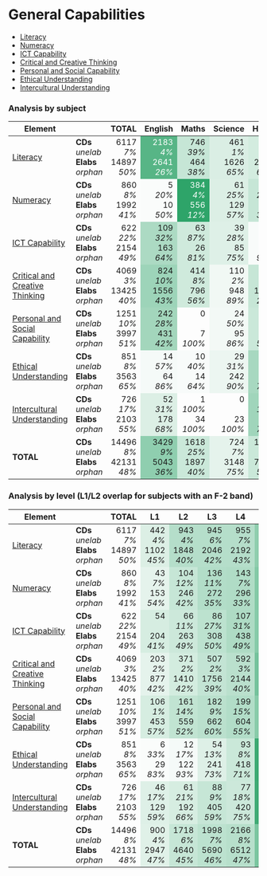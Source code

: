# General Capabilities


* <a href="literacy">Literacy</a>
* <a href="numeracy">Numeracy</a>
* <a href="ict-capability">ICT Capability</a>
* <a href="critical-and-creative-thinking">Critical and Creative Thinking</a>
* <a href="personal-and-social-capability">Personal and Social Capability</a>
* <a href="ethical-understanding">Ethical Understanding</a>
* <a href="intercultural-understanding">Intercultural Understanding</a>


### Analysis by subject


<table>
<colgroup>
<col style="width: 20%">
</colgroup>
<thead>
<th style="text-align: center">Element</th><th style="text-align: center"></th><th style="text-align: center">TOTAL</th><th style="text-align: center">English</th><th style="text-align: center">Maths</th><th style="text-align: center">Science</th><th style="text-align: center">HASS</th><th style="text-align: center">Hist</th><th style="text-align: center">Geo</th><th style="text-align: center">C&amp;C</th><th style="text-align: center">E&amp;B</th><th style="text-align: center">Dance</th><th style="text-align: center">Drama</th><th style="text-align: center">Media</th><th style="text-align: center">Music</th><th style="text-align: center">Visual</th><th style="text-align: center">DT</th><th style="text-align: center">D&amp;T</th><th style="text-align: center">HPE</th>
</thead>
<tbody>
<tr><td><a href="#literacy">Literacy</a></td><td><strong>CDs</strong><br><em>unelab</em><br><strong>Elabs</strong><br><em>orphan</em></td><td style="background-color: rgba(21, 153, 87, 0.00); text-align: right">6117<br><em>7%</em><br>14897<br><em>50%</em></td><td style="background-color: rgba(21, 153, 87, 0.71); text-align: right; color: #fff">2183<br><em>4%</em><br>2641<br><em>26%</em></td><td style="background-color: rgba(21, 153, 87, 0.24); text-align: right">746<br><em>39%</em><br>464<br><em>38%</em></td><td style="background-color: rgba(21, 153, 87, 0.15); text-align: right">461<br><em>1%</em><br>1626<br><em>65%</em></td><td style="background-color: rgba(21, 153, 87, 0.18); text-align: right">558<br><br>2562<br><em>69%</em></td><td style="background-color: rgba(21, 153, 87, 0.11); text-align: right">342<br><br>1071<br><em>75%</em></td><td style="background-color: rgba(21, 153, 87, 0.09); text-align: right">279<br><br>1101<br><em>64%</em></td><td style="background-color: rgba(21, 153, 87, 0.06); text-align: right">198<br><br>599<br><em>61%</em></td><td style="background-color: rgba(21, 153, 87, 0.06); text-align: right">170<br><br>760<br><em>65%</em></td><td style="background-color: rgba(21, 153, 87, 0.01); text-align: right">29<br><br>169<br><em>53%</em></td><td style="background-color: rgba(21, 153, 87, 0.04); text-align: right">134<br><em>19%</em><br>278<br><em>29%</em></td><td style="background-color: rgba(21, 153, 87, 0.05); text-align: right">161<br><em>7%</em><br>438<br><em>18%</em></td><td style="background-color: rgba(21, 153, 87, 0.01); text-align: right">31<br><br>175<br><em>58%</em></td><td style="background-color: rgba(21, 153, 87, 0.01); text-align: right">43<br><br>268<br><em>68%</em></td><td style="background-color: rgba(21, 153, 87, 0.08); text-align: right">254<br><br>995<br><em>22%</em></td><td style="background-color: rgba(21, 153, 87, 0.07); text-align: right">222<br><br>1160<br><em>40%</em></td><td style="background-color: rgba(21, 153, 87, 0.10); text-align: right">306<br><em>11%</em><br>590<br><em>44%</em></td></tr>
<tr><td><a href="#numeracy">Numeracy</a></td><td><strong>CDs</strong><br><em>unelab</em><br><strong>Elabs</strong><br><em>orphan</em></td><td style="background-color: rgba(21, 153, 87, 0.00); text-align: right">860<br><em>8%</em><br>1992<br><em>41%</em></td><td style="background-color: rgba(21, 153, 87, 0.01); text-align: right">5<br><em>20%</em><br>10<br><em>50%</em></td><td style="background-color: rgba(21, 153, 87, 0.89); text-align: right; color: #fff">384<br><em>4%</em><br>556<br><em>12%</em></td><td style="background-color: rgba(21, 153, 87, 0.14); text-align: right">61<br><em>25%</em><br>129<br><em>57%</em></td><td style="background-color: rgba(21, 153, 87, 0.24); text-align: right">103<br><em>20%</em><br>146<br><em>35%</em></td><td style="background-color: rgba(21, 153, 87, 0.06); text-align: right">24<br><em>17%</em><br>94<br><em>74%</em></td><td style="background-color: rgba(21, 153, 87, 0.32); text-align: right">138<br><em>1%</em><br>340<br><em>34%</em></td><td style="background-color: rgba(21, 153, 87, 0.00); text-align: right">0<br><br>4<br><em>100%</em></td><td style="background-color: rgba(21, 153, 87, 0.05); text-align: right">23<br><br>59<br><em>54%</em></td><td style="background-color: rgba(21, 153, 87, 0.04); text-align: right">17<br><br>67<br><em>61%</em></td><td style="background-color: rgba(21, 153, 87, 0.00); text-align: right">0<br><br>20<br><em>100%</em></td><td style="background-color: rgba(21, 153, 87, 0.01); text-align: right">3<br><br>19<br><em>89%</em></td><td style="background-color: rgba(21, 153, 87, 0.03); text-align: right">11<br><em>18%</em><br>29<br><em>66%</em></td><td style="background-color: rgba(21, 153, 87, 0.00); text-align: right">0<br><br>7<br><em>100%</em></td><td style="background-color: rgba(21, 153, 87, 0.11); text-align: right">46<br><em>2%</em><br>185<br><em>29%</em></td><td style="background-color: rgba(21, 153, 87, 0.07); text-align: right">29<br><br>189<br><em>66%</em></td><td style="background-color: rgba(21, 153, 87, 0.04); text-align: right">16<br><em>25%</em><br>138<br><em>85%</em></td></tr>
<tr><td><a href="#ict-capability">ICT Capability</a></td><td><strong>CDs</strong><br><em>unelab</em><br><strong>Elabs</strong><br><em>orphan</em></td><td style="background-color: rgba(21, 153, 87, 0.00); text-align: right">622<br><em>22%</em><br>2154<br><em>49%</em></td><td style="background-color: rgba(21, 153, 87, 0.35); text-align: right">109<br><em>32%</em><br>163<br><em>64%</em></td><td style="background-color: rgba(21, 153, 87, 0.20); text-align: right">63<br><em>87%</em><br>26<br><em>81%</em></td><td style="background-color: rgba(21, 153, 87, 0.13); text-align: right">39<br><em>28%</em><br>85<br><em>75%</em></td><td style="background-color: rgba(21, 153, 87, 0.02); text-align: right">7<br><br>202<br><em>97%</em></td><td style="background-color: rgba(21, 153, 87, 0.08); text-align: right">24<br><em>12%</em><br>51<br><em>55%</em></td><td style="background-color: rgba(21, 153, 87, 0.20); text-align: right">61<br><em>34%</em><br>83<br><em>37%</em></td><td style="background-color: rgba(21, 153, 87, 0.01); text-align: right">3<br><br>30<br><em>90%</em></td><td style="background-color: rgba(21, 153, 87, 0.03); text-align: right">8<br><em>100%</em><br>8<br><em>100%</em></td><td style="background-color: rgba(21, 153, 87, 0.00); text-align: right">0<br><br>18<br><em>100%</em></td><td style="background-color: rgba(21, 153, 87, 0.00); text-align: right">0<br><br>25<br><em>100%</em></td><td style="background-color: rgba(21, 153, 87, 0.12); text-align: right">38<br><br>127<br><em>51%</em></td><td style="background-color: rgba(21, 153, 87, 0.01); text-align: right">2<br><br>54<br><em>89%</em></td><td style="background-color: rgba(21, 153, 87, 0.02); text-align: right">6<br><em>17%</em><br>49<br><em>88%</em></td><td style="background-color: rgba(21, 153, 87, 0.73); text-align: right; color: #fff">228<br><br>970<br><em>16%</em></td><td style="background-color: rgba(21, 153, 87, 0.10); text-align: right">31<br><em>6%</em><br>201<br><em>80%</em></td><td style="background-color: rgba(21, 153, 87, 0.01); text-align: right">3<br><em>100%</em><br>62<br><em>100%</em></td></tr>
<tr><td><a href="#critical-and-creative-thinking">Critical and Creative Thinking</a></td><td><strong>CDs</strong><br><em>unelab</em><br><strong>Elabs</strong><br><em>orphan</em></td><td style="background-color: rgba(21, 153, 87, 0.00); text-align: right">4069<br><em>3%</em><br>13425<br><em>40%</em></td><td style="background-color: rgba(21, 153, 87, 0.41); text-align: right">824<br><em>10%</em><br>1556<br><em>43%</em></td><td style="background-color: rgba(21, 153, 87, 0.20); text-align: right">414<br><em>8%</em><br>796<br><em>56%</em></td><td style="background-color: rgba(21, 153, 87, 0.05); text-align: right">110<br><em>2%</em><br>948<br><em>89%</em></td><td style="background-color: rgba(21, 153, 87, 0.24); text-align: right">494<br><br>1820<br><em>26%</em></td><td style="background-color: rgba(21, 153, 87, 0.21); text-align: right">431<br><em>0%</em><br>981<br><em>40%</em></td><td style="background-color: rgba(21, 153, 87, 0.12); text-align: right">240<br><br>921<br><em>45%</em></td><td style="background-color: rgba(21, 153, 87, 0.07); text-align: right">142<br><br>447<br><em>43%</em></td><td style="background-color: rgba(21, 153, 87, 0.08); text-align: right">171<br><br>537<br><em>35%</em></td><td style="background-color: rgba(21, 153, 87, 0.03); text-align: right">65<br><br>355<br><em>45%</em></td><td style="background-color: rgba(21, 153, 87, 0.03); text-align: right">68<br><br>420<br><em>50%</em></td><td style="background-color: rgba(21, 153, 87, 0.05); text-align: right">106<br><br>492<br><em>35%</em></td><td style="background-color: rgba(21, 153, 87, 0.05); text-align: right">96<br><br>528<br><em>32%</em></td><td style="background-color: rgba(21, 153, 87, 0.07); text-align: right">133<br><br>549<br><em>20%</em></td><td style="background-color: rgba(21, 153, 87, 0.11); text-align: right">223<br><br>933<br><em>24%</em></td><td style="background-color: rgba(21, 153, 87, 0.12); text-align: right">238<br><br>1136<br><em>27%</em></td><td style="background-color: rgba(21, 153, 87, 0.15); text-align: right">314<br><br>1006<br><em>44%</em></td></tr>
<tr><td><a href="#personal-and-social-capability">Personal and Social Capability</a></td><td><strong>CDs</strong><br><em>unelab</em><br><strong>Elabs</strong><br><em>orphan</em></td><td style="background-color: rgba(21, 153, 87, 0.00); text-align: right">1251<br><em>10%</em><br>3997<br><em>51%</em></td><td style="background-color: rgba(21, 153, 87, 0.39); text-align: right">242<br><em>28%</em><br>431<br><em>42%</em></td><td style="background-color: rgba(21, 153, 87, 0.00); text-align: right">0<br><br>7<br><em>100%</em></td><td style="background-color: rgba(21, 153, 87, 0.04); text-align: right">24<br><em>50%</em><br>95<br><em>86%</em></td><td style="background-color: rgba(21, 153, 87, 0.22); text-align: right">135<br><em>7%</em><br>460<br><em>57%</em></td><td style="background-color: rgba(21, 153, 87, 0.09); text-align: right">58<br><em>5%</em><br>144<br><em>56%</em></td><td style="background-color: rgba(21, 153, 87, 0.04); text-align: right">28<br><em>25%</em><br>102<br><em>87%</em></td><td style="background-color: rgba(21, 153, 87, 0.13); text-align: right">84<br><em>10%</em><br>214<br><em>32%</em></td><td style="background-color: rgba(21, 153, 87, 0.02); text-align: right">13<br><em>8%</em><br>84<br><em>89%</em></td><td style="background-color: rgba(21, 153, 87, 0.08); text-align: right">49<br><br>308<br><em>54%</em></td><td style="background-color: rgba(21, 153, 87, 0.07); text-align: right">46<br><br>233<br><em>61%</em></td><td style="background-color: rgba(21, 153, 87, 0.06); text-align: right">39<br><em>3%</em><br>133<br><em>53%</em></td><td style="background-color: rgba(21, 153, 87, 0.08); text-align: right">53<br><br>277<br><em>60%</em></td><td style="background-color: rgba(21, 153, 87, 0.06); text-align: right">38<br><br>193<br><em>68%</em></td><td style="background-color: rgba(21, 153, 87, 0.04); text-align: right">26<br><br>67<br><em>42%</em></td><td style="background-color: rgba(21, 153, 87, 0.08); text-align: right">50<br><br>199<br><em>59%</em></td><td style="background-color: rgba(21, 153, 87, 0.59); text-align: right; color: #fff">366<br><em>4%</em><br>1050<br><em>37%</em></td></tr>
<tr><td><a href="#ethical-understanding">Ethical Understanding</a></td><td><strong>CDs</strong><br><em>unelab</em><br><strong>Elabs</strong><br><em>orphan</em></td><td style="background-color: rgba(21, 153, 87, 0.00); text-align: right">851<br><em>8%</em><br>3563<br><em>65%</em></td><td style="background-color: rgba(21, 153, 87, 0.03); text-align: right">14<br><em>57%</em><br>64<br><em>86%</em></td><td style="background-color: rgba(21, 153, 87, 0.02); text-align: right">10<br><em>40%</em><br>14<br><em>64%</em></td><td style="background-color: rgba(21, 153, 87, 0.07); text-align: right">29<br><em>31%</em><br>242<br><em>90%</em></td><td style="background-color: rgba(21, 153, 87, 0.37); text-align: right">159<br><br>957<br><em>71%</em></td><td style="background-color: rgba(21, 153, 87, 0.60); text-align: right; color: #fff">257<br><em>9%</em><br>555<br><em>45%</em></td><td style="background-color: rgba(21, 153, 87, 0.11); text-align: right">47<br><br>486<br><em>83%</em></td><td style="background-color: rgba(21, 153, 87, 0.30); text-align: right">126<br><em>2%</em><br>562<br><em>54%</em></td><td style="background-color: rgba(21, 153, 87, 0.16); text-align: right">67<br><em>4%</em><br>243<br><em>81%</em></td><td style="background-color: rgba(21, 153, 87, 0.00); text-align: right">0<br><br>4<br><em>100%</em></td><td style="background-color: rgba(21, 153, 87, 0.01); text-align: right">6<br><br>8<br><em>62%</em></td><td style="background-color: rgba(21, 153, 87, 0.05); text-align: right">21<br><em>24%</em><br>37<br><em>54%</em></td><td style="background-color: rgba(21, 153, 87, 0.00); text-align: right">0<br><br>0<br></td><td style="background-color: rgba(21, 153, 87, 0.02); text-align: right">8<br><em>75%</em><br>21<br><em>90%</em></td><td style="background-color: rgba(21, 153, 87, 0.06); text-align: right">25<br><em>8%</em><br>56<br><em>25%</em></td><td style="background-color: rgba(21, 153, 87, 0.09); text-align: right">39<br><br>136<br><em>46%</em></td><td style="background-color: rgba(21, 153, 87, 0.10); text-align: right">43<br><em>5%</em><br>178<br><em>49%</em></td></tr>
<tr><td><a href="#intercultural-understanding">Intercultural Understanding</a></td><td><strong>CDs</strong><br><em>unelab</em><br><strong>Elabs</strong><br><em>orphan</em></td><td style="background-color: rgba(21, 153, 87, 0.00); text-align: right">726<br><em>17%</em><br>2103<br><em>55%</em></td><td style="background-color: rgba(21, 153, 87, 0.14); text-align: right">52<br><em>31%</em><br>178<br><em>68%</em></td><td style="background-color: rgba(21, 153, 87, 0.00); text-align: right">1<br><em>100%</em><br>34<br><em>100%</em></td><td style="background-color: rgba(21, 153, 87, 0.00); text-align: right">0<br><br>23<br><em>100%</em></td><td style="background-color: rgba(21, 153, 87, 0.40); text-align: right">144<br><em>12%</em><br>865<br><em>70%</em></td><td style="background-color: rgba(21, 153, 87, 0.67); text-align: right; color: #fff">244<br><em>11%</em><br>336<br><em>20%</em></td><td style="background-color: rgba(21, 153, 87, 0.10); text-align: right">35<br><em>26%</em><br>91<br><em>53%</em></td><td style="background-color: rgba(21, 153, 87, 0.14); text-align: right">50<br><em>6%</em><br>109<br><em>28%</em></td><td style="background-color: rgba(21, 153, 87, 0.02); text-align: right">6<br><br>18<br><em>33%</em></td><td style="background-color: rgba(21, 153, 87, 0.08); text-align: right">29<br><br>79<br><em>38%</em></td><td style="background-color: rgba(21, 153, 87, 0.09); text-align: right">33<br><em>18%</em><br>52<br><em>29%</em></td><td style="background-color: rgba(21, 153, 87, 0.10); text-align: right">37<br><em>54%</em><br>40<br><em>55%</em></td><td style="background-color: rgba(21, 153, 87, 0.06); text-align: right">20<br><em>15%</em><br>38<br><em>34%</em></td><td style="background-color: rgba(21, 153, 87, 0.13); text-align: right">49<br><em>49%</em><br>55<br><em>38%</em></td><td style="background-color: rgba(21, 153, 87, 0.00); text-align: right">0<br><br>10<br><em>100%</em></td><td style="background-color: rgba(21, 153, 87, 0.01); text-align: right">2<br><br>29<br><em>97%</em></td><td style="background-color: rgba(21, 153, 87, 0.07); text-align: right">24<br><br>146<br><em>62%</em></td></tr>
<tr><td><strong>TOTAL</strong></td><td><strong>CDs</strong><br><em>unelab</em><br><strong>Elabs</strong><br><em>orphan</em></td><td style="background-color: rgba(21, 153, 87, 0.00); text-align: right">14496<br><em>8%</em><br>42131<br><em>48%</em></td><td style="background-color: rgba(21, 153, 87, 0.47); text-align: right">3429<br><em>9%</em><br>5043<br><em>36%</em></td><td style="background-color: rgba(21, 153, 87, 0.22); text-align: right">1618<br><em>25%</em><br>1897<br><em>40%</em></td><td style="background-color: rgba(21, 153, 87, 0.10); text-align: right">724<br><em>7%</em><br>3148<br><em>75%</em></td><td style="background-color: rgba(21, 153, 87, 0.22); text-align: right">1600<br><em>3%</em><br>7012<br><em>57%</em></td><td style="background-color: rgba(21, 153, 87, 0.19); text-align: right">1380<br><em>5%</em><br>3232<br><em>52%</em></td><td style="background-color: rgba(21, 153, 87, 0.11); text-align: right">828<br><em>5%</em><br>3124<br><em>58%</em></td><td style="background-color: rgba(21, 153, 87, 0.08); text-align: right">603<br><em>2%</em><br>1965<br><em>50%</em></td><td style="background-color: rgba(21, 153, 87, 0.06); text-align: right">458<br><em>3%</em><br>1709<br><em>58%</em></td><td style="background-color: rgba(21, 153, 87, 0.03); text-align: right">189<br><br>1000<br><em>51%</em></td><td style="background-color: rgba(21, 153, 87, 0.04); text-align: right">287<br><em>11%</em><br>1036<br><em>48%</em></td><td style="background-color: rgba(21, 153, 87, 0.06); text-align: right">405<br><em>9%</em><br>1286<br><em>35%</em></td><td style="background-color: rgba(21, 153, 87, 0.03); text-align: right">213<br><em>2%</em><br>1101<br><em>47%</em></td><td style="background-color: rgba(21, 153, 87, 0.04); text-align: right">277<br><em>11%</em><br>1142<br><em>45%</em></td><td style="background-color: rgba(21, 153, 87, 0.11); text-align: right">802<br><em>0%</em><br>3216<br><em>22%</em></td><td style="background-color: rgba(21, 153, 87, 0.08); text-align: right">611<br><em>0%</em><br>3050<br><em>41%</em></td><td style="background-color: rgba(21, 153, 87, 0.15); text-align: right">1072<br><em>6%</em><br>3170<br><em>46%</em></td></tr>
</tbody>
</table>

### Analysis by level (L1/L2 overlap for subjects with an F-2 band)


<table>
<colgroup>
<col style="width: 20%">
</colgroup>
<thead>
<th style="text-align: center">Element</th><th style="text-align: center"></th><th style="text-align: center">TOTAL</th><th style="text-align: center">L1</th><th style="text-align: center">L2</th><th style="text-align: center">L3</th><th style="text-align: center">L4</th><th style="text-align: center">L5</th><th style="text-align: center">L6</th>
</thead>
<tbody>
<tr><td><a href="#literacy">Literacy</a></td><td><strong>CDs</strong><br><em>unelab</em><br><strong>Elabs</strong><br><em>orphan</em></td><td style="background-color: rgba(21, 153, 87, 0.00); text-align: right">6117<br><em>7%</em><br>14897<br><em>50%</em></td><td style="background-color: rgba(21, 153, 87, 0.14); text-align: right">442<br><em>4%</em><br>1102<br><em>45%</em></td><td style="background-color: rgba(21, 153, 87, 0.31); text-align: right">943<br><em>4%</em><br>1848<br><em>40%</em></td><td style="background-color: rgba(21, 153, 87, 0.31); text-align: right">945<br><em>6%</em><br>2046<br><em>42%</em></td><td style="background-color: rgba(21, 153, 87, 0.31); text-align: right">955<br><em>7%</em><br>2192<br><em>43%</em></td><td style="background-color: rgba(21, 153, 87, 0.48); text-align: right">1471<br><em>10%</em><br>4388<br><em>61%</em></td><td style="background-color: rgba(21, 153, 87, 0.49); text-align: right">1492<br><em>8%</em><br>3817<br><em>53%</em></td></tr>
<tr><td><a href="#numeracy">Numeracy</a></td><td><strong>CDs</strong><br><em>unelab</em><br><strong>Elabs</strong><br><em>orphan</em></td><td style="background-color: rgba(21, 153, 87, 0.00); text-align: right">860<br><em>8%</em><br>1992<br><em>41%</em></td><td style="background-color: rgba(21, 153, 87, 0.10); text-align: right">43<br><em>7%</em><br>153<br><em>54%</em></td><td style="background-color: rgba(21, 153, 87, 0.24); text-align: right">104<br><em>12%</em><br>246<br><em>42%</em></td><td style="background-color: rgba(21, 153, 87, 0.32); text-align: right">136<br><em>11%</em><br>272<br><em>35%</em></td><td style="background-color: rgba(21, 153, 87, 0.33); text-align: right">143<br><em>7%</em><br>296<br><em>33%</em></td><td style="background-color: rgba(21, 153, 87, 0.52); text-align: right; color: #fff">225<br><em>7%</em><br>577<br><em>47%</em></td><td style="background-color: rgba(21, 153, 87, 0.52); text-align: right; color: #fff">222<br><em>5%</em><br>544<br><em>42%</em></td></tr>
<tr><td><a href="#ict-capability">ICT Capability</a></td><td><strong>CDs</strong><br><em>unelab</em><br><strong>Elabs</strong><br><em>orphan</em></td><td style="background-color: rgba(21, 153, 87, 0.00); text-align: right">622<br><em>22%</em><br>2154<br><em>49%</em></td><td style="background-color: rgba(21, 153, 87, 0.17); text-align: right">54<br><br>204<br><em>41%</em></td><td style="background-color: rgba(21, 153, 87, 0.21); text-align: right">66<br><em>11%</em><br>263<br><em>49%</em></td><td style="background-color: rgba(21, 153, 87, 0.28); text-align: right">86<br><em>27%</em><br>308<br><em>50%</em></td><td style="background-color: rgba(21, 153, 87, 0.34); text-align: right">107<br><em>31%</em><br>438<br><em>49%</em></td><td style="background-color: rgba(21, 153, 87, 0.51); text-align: right; color: #fff">158<br><em>24%</em><br>504<br><em>50%</em></td><td style="background-color: rgba(21, 153, 87, 0.64); text-align: right; color: #fff">199<br><em>19%</em><br>622<br><em>46%</em></td></tr>
<tr><td><a href="#critical-and-creative-thinking">Critical and Creative Thinking</a></td><td><strong>CDs</strong><br><em>unelab</em><br><strong>Elabs</strong><br><em>orphan</em></td><td style="background-color: rgba(21, 153, 87, 0.00); text-align: right">4069<br><em>3%</em><br>13425<br><em>40%</em></td><td style="background-color: rgba(21, 153, 87, 0.10); text-align: right">203<br><em>2%</em><br>877<br><em>42%</em></td><td style="background-color: rgba(21, 153, 87, 0.18); text-align: right">371<br><em>2%</em><br>1410<br><em>42%</em></td><td style="background-color: rgba(21, 153, 87, 0.25); text-align: right">507<br><em>2%</em><br>1756<br><em>39%</em></td><td style="background-color: rgba(21, 153, 87, 0.29); text-align: right">592<br><em>3%</em><br>2144<br><em>40%</em></td><td style="background-color: rgba(21, 153, 87, 0.59); text-align: right; color: #fff">1206<br><em>2%</em><br>3936<br><em>39%</em></td><td style="background-color: rgba(21, 153, 87, 0.64); text-align: right; color: #fff">1292<br><em>4%</em><br>3842<br><em>40%</em></td></tr>
<tr><td><a href="#personal-and-social-capability">Personal and Social Capability</a></td><td><strong>CDs</strong><br><em>unelab</em><br><strong>Elabs</strong><br><em>orphan</em></td><td style="background-color: rgba(21, 153, 87, 0.00); text-align: right">1251<br><em>10%</em><br>3997<br><em>51%</em></td><td style="background-color: rgba(21, 153, 87, 0.17); text-align: right">106<br><em>1%</em><br>453<br><em>57%</em></td><td style="background-color: rgba(21, 153, 87, 0.26); text-align: right">161<br><em>14%</em><br>559<br><em>52%</em></td><td style="background-color: rgba(21, 153, 87, 0.29); text-align: right">182<br><em>9%</em><br>662<br><em>60%</em></td><td style="background-color: rgba(21, 153, 87, 0.32); text-align: right">199<br><em>15%</em><br>604<br><em>55%</em></td><td style="background-color: rgba(21, 153, 87, 0.50); text-align: right">312<br><em>7%</em><br>1000<br><em>50%</em></td><td style="background-color: rgba(21, 153, 87, 0.51); text-align: right; color: #fff">322<br><em>10%</em><br>942<br><em>47%</em></td></tr>
<tr><td><a href="#ethical-understanding">Ethical Understanding</a></td><td><strong>CDs</strong><br><em>unelab</em><br><strong>Elabs</strong><br><em>orphan</em></td><td style="background-color: rgba(21, 153, 87, 0.00); text-align: right">851<br><em>8%</em><br>3563<br><em>65%</em></td><td style="background-color: rgba(21, 153, 87, 0.01); text-align: right">6<br><em>33%</em><br>29<br><em>83%</em></td><td style="background-color: rgba(21, 153, 87, 0.03); text-align: right">12<br><em>17%</em><br>122<br><em>93%</em></td><td style="background-color: rgba(21, 153, 87, 0.13); text-align: right">54<br><em>13%</em><br>241<br><em>73%</em></td><td style="background-color: rgba(21, 153, 87, 0.22); text-align: right">93<br><em>8%</em><br>418<br><em>71%</em></td><td style="background-color: rgba(21, 153, 87, 0.83); text-align: right; color: #fff">355<br><em>2%</em><br>1464<br><em>61%</em></td><td style="background-color: rgba(21, 153, 87, 0.79); text-align: right; color: #fff">335<br><em>12%</em><br>1302<br><em>64%</em></td></tr>
<tr><td><a href="#intercultural-understanding">Intercultural Understanding</a></td><td><strong>CDs</strong><br><em>unelab</em><br><strong>Elabs</strong><br><em>orphan</em></td><td style="background-color: rgba(21, 153, 87, 0.00); text-align: right">726<br><em>17%</em><br>2103<br><em>55%</em></td><td style="background-color: rgba(21, 153, 87, 0.13); text-align: right">46<br><em>17%</em><br>129<br><em>59%</em></td><td style="background-color: rgba(21, 153, 87, 0.17); text-align: right">61<br><em>21%</em><br>192<br><em>66%</em></td><td style="background-color: rgba(21, 153, 87, 0.24); text-align: right">88<br><em>9%</em><br>405<br><em>59%</em></td><td style="background-color: rgba(21, 153, 87, 0.21); text-align: right">77<br><em>18%</em><br>420<br><em>75%</em></td><td style="background-color: rgba(21, 153, 87, 0.82); text-align: right; color: #fff">298<br><em>17%</em><br>597<br><em>40%</em></td><td style="background-color: rgba(21, 153, 87, 0.50); text-align: right; color: #fff">183<br><em>22%</em><br>390<br><em>45%</em></td></tr>
<tr><td><strong>TOTAL</strong></td><td><strong>CDs</strong><br><em>unelab</em><br><strong>Elabs</strong><br><em>orphan</em></td><td style="background-color: rgba(21, 153, 87, 0.00); text-align: right">14496<br><em>8%</em><br>42131<br><em>48%</em></td><td style="background-color: rgba(21, 153, 87, 0.12); text-align: right">900<br><em>4%</em><br>2947<br><em>47%</em></td><td style="background-color: rgba(21, 153, 87, 0.24); text-align: right">1718<br><em>6%</em><br>4640<br><em>45%</em></td><td style="background-color: rgba(21, 153, 87, 0.28); text-align: right">1998<br><em>7%</em><br>5690<br><em>46%</em></td><td style="background-color: rgba(21, 153, 87, 0.30); text-align: right">2166<br><em>8%</em><br>6512<br><em>47%</em></td><td style="background-color: rgba(21, 153, 87, 0.56); text-align: right; color: #fff">4025<br><em>8%</em><br>12466<br><em>51%</em></td><td style="background-color: rgba(21, 153, 87, 0.56); text-align: right; color: #fff">4045<br><em>8%</em><br>11459<br><em>48%</em></td></tr>
</tbody>
</table>

